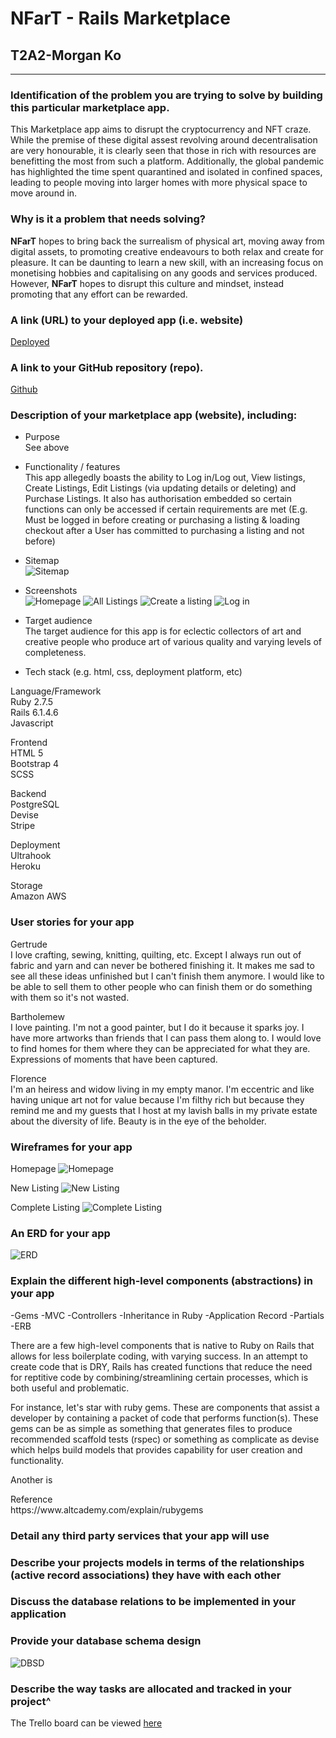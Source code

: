# NFarT - Rails Marketplace

## T2A2-Morgan Ko
---

### Identification of the problem you are trying to solve by building this particular marketplace app.
This Marketplace app aims to disrupt the cryptocurrency and NFT craze. While the premise of these digital assest revolving around decentralisation are very honourable, it is clearly seen that those in rich with resources are benefitting the most from such a platform. Additionally, the global pandemic has highlighted the time spent quarantined and isolated in confined spaces, leading to people moving into larger homes with more physical space to move around in. 

### Why is it a problem that needs solving?
**NFarT** hopes to bring back the surrealism of physical art, moving away from digital assets, to promoting creative endeavours to both relax and create for pleasure.
It can be daunting to learn a new skill, with an increasing focus on monetising hobbies and capitalising on any goods and services produced. However, **NFarT** hopes to disrupt this culture and mindset, instead promoting that any effort can be rewarded.

### A link (URL) to your deployed app (i.e. website)
[Deployed](https://staging-nfart.herokuapp.com/)

### A link to your GitHub repository (repo).
[Github](https://github.com/MKO122/MorganKo_T2A2)

### Description of your marketplace app (website), including:
- Purpose <br>
See above

- Functionality / features <br>
This app allegedly boasts the ability to Log in/Log out, View listings, Create Listings, Edit Listings (via updating details or deleting) and Purchase Listings. It also has authorisation embedded so certain functions can only be accessed if certain requirements are met (E.g. Must be logged in before creating or purchasing a listing & loading checkout after a User has committed to purchasing a listing and not before)

- Sitemap <br>
![Sitemap](/img/NFarT%20Sitemap.png)

- Screenshots <br>
![Homepage](/img/screenshots/Homepage.png)
![All Listings](/img/screenshots/All%20Listing.png)
![Create a listing](/img/screenshots/Create%20a%20listing.png)
![Log in](/img/screenshots/Log%20in.png)

- Target audience <br>
The target audience for this app is for eclectic collectors of art and creative people who produce art of various quality and varying levels of completeness.

- Tech stack (e.g. html, css, deployment platform, etc) <br>
<p> Language/Framework <br>
Ruby 2.7.5 <br>
Rails 6.1.4.6 <br>
Javascript <br></p>

<p> Frontend <br>
HTML 5 <br>
Bootstrap 4 <br>
SCSS </p>

<p> Backend <br>
PostgreSQL <br>
Devise <br>
Stripe </p>

<p> Deployment <br>
Ultrahook <br>
Heroku </p>

<p> Storage <br>
Amazon AWS </p>

### User stories for your app
Gertrude <br>
I love crafting, sewing, knitting, quilting, etc. Except I always run out of fabric and yarn and can never be bothered finishing it. It makes me sad to see all these ideas unfinished but I can't finish them anymore. I would like to be able to sell them to other people who can finish them or do something with them so it's not wasted.

Bartholemew <br>
I love painting. I'm not a good painter, but I do it because it sparks joy. I have more artworks than friends that I can pass them along to. I would love to find homes for them where they can be appreciated for what they are. Expressions of moments that have been captured.

Florence <br>
I'm an heiress and widow living in my empty manor. I'm eccentric and like having unique art not for value because I'm filthy rich but because they remind me and my guests that I host at my lavish balls in my private estate about the diversity of life. Beauty is in the eye of the beholder.

### Wireframes for your app

Homepage
![Homepage](/img/wireframes/Market.png)

New Listing
![New Listing](/img/wireframes/Create%20listing.png)

Complete Listing
![Complete Listing](/img/wireframes/Completed%20listing.png)

### An ERD for your app
![ERD](/img/ERD-NFarT.png)

### Explain the different high-level components (abstractions) in your app
-Gems
-MVC
-Controllers
-Inheritance in Ruby
-Application Record
-Partials
-ERB

<p> There are a few high-level components that is native to Ruby on Rails that allows for less boilerplate coding, with varying success. In an attempt to create code that is DRY, Rails has created functions that reduce the need for reptitive code by combining/streamlining certain processes, which is both useful and problematic. </p>

<p> For instance, let's star with ruby gems. These are components that assist a developer by containing a packet of code that performs function(s). These gems can be as simple as something that generates files to produce recommended scaffold tests (rspec) or something as complicate as devise which helps build models that provides capability for user creation and functionality. 
</p>

<p> Another is
</p>

<p> Reference <br>
https://www.altcademy.com/explain/rubygems
</p>

### Detail any third party services that your app will use

### Describe your projects models in terms of the relationships (active record associations) they have with each other

### Discuss the database relations to be implemented in your application


### Provide your database schema design
![DBSD](img/database%20schema.png)

### Describe the way tasks are allocated and tracked in your project^
The Trello board can be viewed [here](https://trello.com/b/dD1u3Dph/t2a2)

